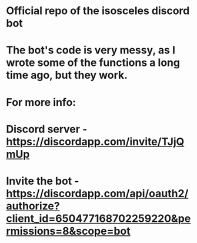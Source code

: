 # **Official repo of the isosceles discord bot**
# The bot's code is very messy, as I wrote some of the functions a long time ago, but they work.
# For more info:
# Discord server - https://discordapp.com/invite/TJjQmUp
# Invite the bot - https://discordapp.com/api/oauth2/authorize?client_id=650477168702259220&permissions=8&scope=bot

